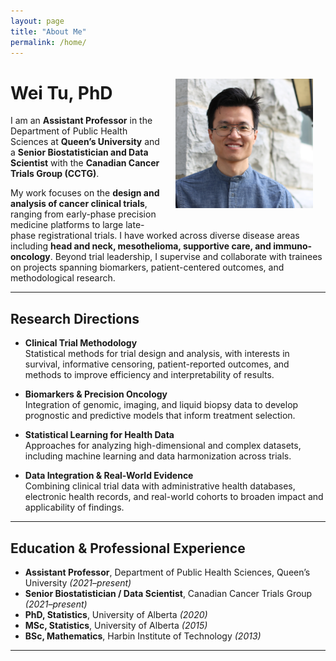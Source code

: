 ```yaml
---
layout: page
title: "About Me"
permalink: /home/
---
```


<img src="/assets/profile.png" alt="Wei Tu" width="220" style="float: right; margin: 20px;" />

# Wei Tu, PhD

I am an **Assistant Professor** in the Department of Public Health Sciences at **Queen’s University** and a **Senior Biostatistician and Data Scientist** with the **Canadian Cancer Trials Group (CCTG)**.  

My work focuses on the **design and analysis of cancer clinical trials**, ranging from early-phase precision medicine platforms to large late-phase registrational trials. I have worked across diverse disease areas including **head and neck, mesothelioma, supportive care, and immuno-oncology**. Beyond trial leadership, I supervise and collaborate with trainees on projects spanning biomarkers, patient-centered outcomes, and methodological research.  

---

## Research Directions

- **Clinical Trial Methodology**  
  Statistical methods for trial design and analysis, with interests in survival, informative censoring, patient-reported outcomes, and methods to improve efficiency and interpretability of results.  

- **Biomarkers & Precision Oncology**  
  Integration of genomic, imaging, and liquid biopsy data to develop prognostic and predictive models that inform treatment selection.  

- **Statistical Learning for Health Data**  
  Approaches for analyzing high-dimensional and complex datasets, including machine learning and data harmonization across trials.  

- **Data Integration & Real-World Evidence**  
  Combining clinical trial data with administrative health databases, electronic health records, and real-world cohorts to broaden impact and applicability of findings.  

---

## Education & Professional Experience

- **Assistant Professor**, Department of Public Health Sciences, Queen’s University *(2021–present)*  
- **Senior Biostatistician / Data Scientist**, Canadian Cancer Trials Group *(2021–present)*  
- **PhD, Statistics**, University of Alberta *(2020)*  
- **MSc, Statistics**, University of Alberta *(2015)*  
- **BSc, Mathematics**, Harbin Institute of Technology *(2013)*  

---


